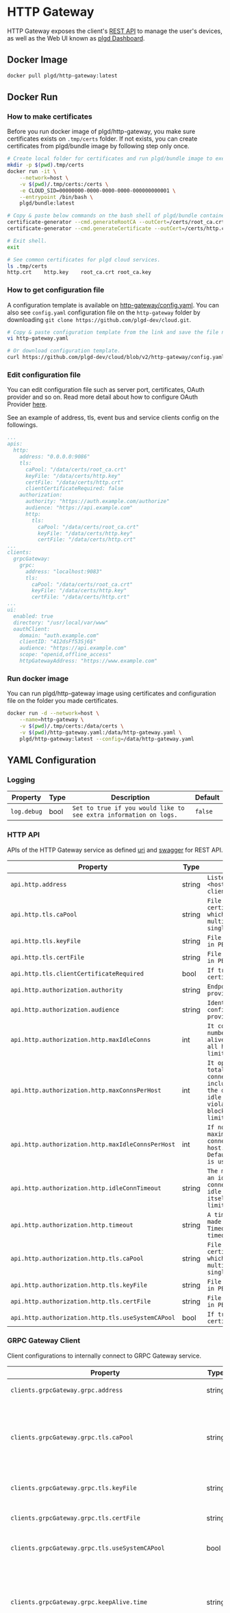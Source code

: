 # HTTP Gateway
HTTP Gateway exposes the client's [REST API](https://petstore.swagger.io/?url=https://raw.githubusercontent.com/plgd-dev/cloud/v2/http-gateway/swagger.yaml) to manage the user's devices, as well as the Web UI known as [plgd Dashboard](...).

## Docker Image

```bash
docker pull plgd/http-gateway:latest
```

## Docker Run
### How to make certificates
Before you run docker image of plgd/http-gateway, you make sure certificates exists on `.tmp/certs` folder.
If not exists, you can create certificates from plgd/bundle image by following step only once.
```bash
# Create local folder for certificates and run plgd/bundle image to execute shell.
mkdir -p $(pwd).tmp/certs
docker run -it \
	--network=host \
	-v $(pwd)/.tmp/certs:/certs \
	-e CLOUD_SID=00000000-0000-0000-0000-000000000001 \
	--entrypoint /bin/bash \
	plgd/bundle:latest

# Copy & paste below commands on the bash shell of plgd/bundle container.
certificate-generator --cmd.generateRootCA --outCert=/certs/root_ca.crt --outKey=/certs/root_ca.key --cert.subject.cn=RootCA
certificate-generator --cmd.generateCertificate --outCert=/certs/http.crt --outKey=/certs/http.key --cert.subject.cn=localhost --cert.san.domain=localhost --signerCert=/certs/root_ca.crt --signerKey=/certs/root_ca.key

# Exit shell.
exit
```
```bash
# See common certificates for plgd cloud services.
ls .tmp/certs
http.crt	http.key	root_ca.crt	root_ca.key
```

### How to get configuration file
A configuration template is available on [http-gateway/config.yaml](https://github.com/plgd-dev/cloud/blob/v2/http-gateway/config.yaml).
You can also see `config.yaml` configuration file on the `http-gateway` folder by downloading `git clone https://github.com/plgd-dev/cloud.git`.
```bash
# Copy & paste configuration template from the link and save the file named `http-gateway.yaml` on the local folder.
vi http-gateway.yaml

# Or download configuration template.
curl https://github.com/plgd-dev/cloud/blob/v2/http-gateway/config.yaml --output http-gateway.yaml
```

### Edit configuration file 
You can edit configuration file such as server port, certificates, OAuth provider and so on.
Read more detail about how to configure OAuth Provider [here](https://github.com/plgd-dev/cloud/blob/v2/docs/guide/developing/authorization.md#how-to-configure-auth0). 

See an example of address, tls, event bus and service clients config on the followings.
```yaml
...
apis:
  http:
    address: "0.0.0.0:9086"
    tls:
      caPool: "/data/certs/root_ca.crt"
      keyFile: "/data/certs/http.key"
      certFile: "/data/certs/http.crt"
      clientCertificateRequired: false
    authorization:
      authority: "https://auth.example.com/authorize"
      audience: "https://api.example.com"
      http:
        tls:
          caPool: "/data/certs/root_ca.crt"
          keyFile: "/data/certs/http.key"
          certFile: "/data/certs/http.crt"
...
clients:
  grpcGateway:
    grpc:
      address: "localhost:9083"
      tls:
        caPool: "/data/certs/root_ca.crt"
        keyFile: "/data/certs/http.key"
        certFile: "/data/certs/http.crt"
...
ui:
  enabled: true
  directory: "/usr/local/var/www"
  oauthClient:
    domain: "auth.example.com"
    clientID: "412dsFf53Sj6$"
    audience: "https://api.example.com"
    scope: "openid,offline_access"
    httpGatewayAddress: "https://www.example.com"
```

### Run docker image 
You can run plgd/http-gateway image using certificates and configuration file on the folder you made certificates.
```bash
docker run -d --network=host \
	--name=http-gateway \
	-v $(pwd)/.tmp/certs:/data/certs \
	-v $(pwd)/http-gateway.yaml:/data/http-gateway.yaml \
	plgd/http-gateway:latest --config=/data/http-gateway.yaml
```

## YAML Configuration
### Logging

| Property | Type | Description | Default |
| ---------- | -------- | -------------- | ------- |
| `log.debug` | bool | `Set to true if you would like to see extra information on logs.` | `false` |

### HTTP API
APIs of the HTTP Gateway service as defined [uri](https://github.com/plgd-dev/cloud/blob/v2/http-gateway/uri/uri.go) and [swagger](https://petstore.swagger.io/?url=https://raw.githubusercontent.com/plgd-dev/cloud/v2/http-gateway/swagger.yaml) for REST API.

| Property | Type | Description | Default |
| ---------- | -------- | -------------- | ------- |
| `api.http.address` | string | `Listen specification <host>:<port> for http client connection.` | `"0.0.0.0:9100"` |
| `api.http.tls.caPool` | string | `File path to the root certificate in PEM format which might contain multiple certificates in a single file.` |  `""` |
| `api.http.tls.keyFile` | string | `File path to private key in PEM format.` | `""` |
| `api.http.tls.certFile` | string | `File path to certificate in PEM format.` | `""` |
| `api.http.tls.clientCertificateRequired` | bool | `If true, require client certificate.` | `true` |
| `api.http.authorization.authority` | string | `Endpoint of OAuth provider.` | `""` |
| `api.http.authorization.audience` | string | `Identifier of the API configured in your OAuth provider.` | `""` |
| `api.http.authorization.http.maxIdleConns` | int | `It controls the maximum number of idle (keep-alive) connections across all hosts. Zero means no limit.` | `16` |
| `api.http.authorization.http.maxConnsPerHost` | int | `It optionally limits the total number of connections per host, including connections in the dialing, active, and idle states. On limit violation, dials will block. Zero means no limit.` | `32` |
| `api.http.authorization.http.maxIdleConnsPerHost` | int | `If non-zero, controls the maximum idle (keep-alive) connections to keep per-host. If zero, DefaultMaxIdleConnsPerHost is used.` | `16` |
| `api.http.authorization.http.idleConnTimeout` | string | `The maximum amount of time an idle (keep-alive) connection will remain idle before closing itself. Zero means no limit.` | `30s` |
| `api.http.authorization.http.timeout` | string | `A time limit for requests made by this Client. A Timeout of zero means no timeout.` | `10s` |
| `api.http.authorization.http.tls.caPool` | string | `File path to the root certificate in PEM format which might contain multiple certificates in a single file.` |  `""` |
| `api.http.authorization.http.tls.keyFile` | string | `File path to private key in PEM format.` | `""` |
| `api.http.authorization.http.tls.certFile` | string | `File path to certificate in PEM format.` | `""` |
| `api.http.authorization.http.tls.useSystemCAPool` | bool | `If true, use system certification pool.` | `false` |

### GRPC Gateway Client
Client configurations to internally connect to GRPC Gateway service.

| Property | Type | Description | Default |
| ---------- | -------- | -------------- | ------- |
| `clients.grpcGateway.grpc.address` | string | `GRPC Gateway service address.` | `"127.0.0.1:9100"` |
| `clients.grpcGateway.grpc.tls.caPool` | string | `File path to the root certificate in PEM format which might contain multiple certificates in a single file.` |  `""` |
| `clients.grpcGateway.grpc.tls.keyFile` | string | `File path to private key in PEM format.` | `""` |
| `clients.grpcGateway.grpc.tls.certFile` | string | `File path to certificate in PEM format.` | `""` |
| `clients.grpcGateway.grpc.tls.useSystemCAPool` | bool | `If true, use system certification pool.` | `false` |
| `clients.grpcGateway.grpc.keepAlive.time` | string | `After a duration of this time if the client doesn't see any activity it pings the server to see if the transport is still alive.` | `10s` |
| `clients.grpcGateway.grpc.keepAlive.timeout` | string | `After having pinged for keepalive check, the client waits for a duration of Timeout and if no activity is seen even after that the connection is closed.` | `20s` |
| `clients.grpcGateway.grpc.keepAlive.permitWithoutStream` | bool | `If true, client sends keepalive pings even with no active RPCs. If false, when there are no active RPCs, Time and Timeout will be ignored and no keepalive pings will be sent.` | `false` |

### Web UI
These configurations are for `PLGD Dashboard` as described in [here](https://github.com/plgd-dev/cloud/blob/v2/docs/guide/developing/dashboard.md).

| Property | Type | Description | Default |
| ---------- | -------- | -------------- | ------- |
| `ui.enabled` | string | `Set to true if you would like to run the web UI.` | `false` |
| `ui.directory` | string | `Path to default web ui built by nodejs` | `"/usr/local/var/www"` |
| `ui.oauthClient.domain` | string | `Domain address of OAuth Provider.` | `""` |
| `ui.oauthClient.clientID` | string | `Client ID to exchange an authorization code for an access token.` | `""` |
| `ui.oauthClient.audience` | string | `Identifier of the API configured in your OAuth provider.` | `""` |
| `ui.oauthClient.scopes` | string | `Comma separated list of required scopes.` | `""` |
| `ui.oauthClient.httpGatewayAddress` | string | `External address of Http gateway service.` | `""` |

> Note that the string type related to time (i.e. timeout, idleConnTimeout, expirationTime) is decimal numbers, each with optional fraction and a unit suffix, such as "300ms", "1.5h" or "2h45m". Valid time units are "ns", "us", "ms", "s", "m", "h".
